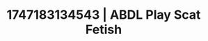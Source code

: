 ---
categories:
- Skin-to-skin fantasy
- Eco-erotica
- Sultry laughter
- Titty fuck
- CPR fetish
image: /assets/images/1747183134543.jpg
layout: post
seo:
  description: Featured content with exclusive Scat Fetish, ABDL Play. HD images available.
  keywords: Scat Fetish, ABDL Play
  og_image: /assets/images/1747183134543.jpg
  schema_type: VisualArtwork
tags:
- ABDL Play
- Scat Fetish
- '#1747183134543'
title: 1747183134543 | ABDL Play Scat Fetish
---